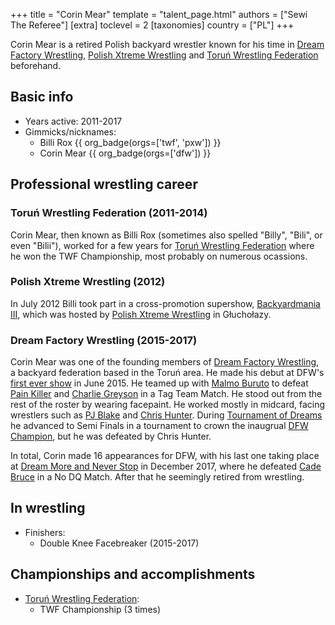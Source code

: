 +++
title = "Corin Mear"
template = "talent_page.html"
authors = ["Sewi The Referee"]
[extra]
toclevel = 2
[taxonomies]
country = ["PL"]
+++

Corin Mear is a retired Polish backyard wrestler known for his time in [Dream Factory Wrestling](@/o/dfw.md), [Polish Xtreme Wrestling](@/o/pxw.md) and [Toruń Wrestling Federation](@/o/twf.md) beforehand.

## Basic info

* Years active: 2011-2017
* Gimmicks/nicknames:
  - Billi Rox {{ org_badge(orgs=['twf', 'pxw']) }}
  - Corin Mear {{ org_badge(orgs=['dfw']) }}

## Professional wrestling career

### Toruń Wrestling Federation (2011-2014)

Corin Mear, then known as Billi Rox (sometimes also spelled "Billy", "Bili", or even "Bilii"), worked for a few years for [Toruń Wrestling Federation](@/o/twf.md) where he won the TWF Championship, most probably on numerous ocassions.

### Polish Xtreme Wrestling (2012)

In July 2012 Billi took part in a cross-promotion supershow, [Backyardmania III](@/e/pxw/2012-07-24-pxw-backyardmania-3.md), which was hosted by [Polish Xtreme Wrestling](@/o/pxw.md) in Głuchołazy.

### Dream Factory Wrestling (2015-2017)

Corin Mear was one of the founding members of [Dream Factory Wrestling](@/o/dfw.md), a backyard federation based in the Toruń area. He made his debut at DFW's [first ever show](@/e/dfw/2015-06-20-dfw-showcase.md) in June 2015. He teamed up with [Malmo Buruto](@/w/malmo-buruto.md) to defeat [Pain Killer](@/w/pain-killer.md) and [Charlie Greyson](@/w/madman-charlie.md) in a Tag Team Match. He stood out from the rest of the roster by wearing facepaint. He worked mostly in midcard, facing wrestlers such as [PJ Blake](@/w/pj-blake.md) and [Chris Hunter](@/w/chris-hunter.md). During [Tournament of Dreams](@/e/dfw/2016-06-11-dfw-tournament-of-dreams-1.md) he advanced to Semi Finals in a tournament to crown the inaugrual [DFW Champion](@/c/dfw-championship.md), but he was defeated by Chris Hunter.

In total, Corin made 16 appearances for DFW, with his last one taking place at [Dream More and Never Stop](@/e/dfw/2017-12-09-dfw-dream-more-and-never-stop.md) in December 2017, where he defeated [Cade Bruce](@/w/mister-z.md) in a No DQ Match. After that he seemingly retired from wrestling.

## In wrestling

* Finishers:
  - Double Knee Facebreaker (2015-2017)

## Championships and accomplishments

* [Toruń Wrestling Federation](@/o/twf.md):
  - TWF Championship (3 times)
